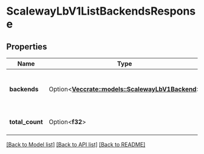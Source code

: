 # ScalewayLbV1ListBackendsResponse

## Properties

Name | Type | Description | Notes
------------ | ------------- | ------------- | -------------
**backends** | Option<[**Vec<crate::models::ScalewayLbV1Backend>**](scaleway.lb.v1.Backend.md)> | List Backend objects of a load balancer | [optional]
**total_count** | Option<**f32**> | Total count, wihtout pagination | [optional]

[[Back to Model list]](../README.md#documentation-for-models) [[Back to API list]](../README.md#documentation-for-api-endpoints) [[Back to README]](../README.md)


